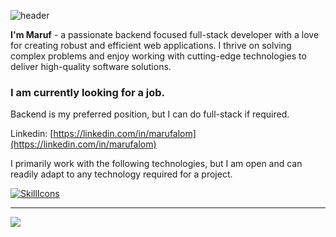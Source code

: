 ![header](https://capsule-render.vercel.app/api?type=waving&color=gradient&customColorList=8,4,16&height=200&fontAlignY=30&section=header&text=Hi%20There%20👋&fontSize=70)

**I'm Maruf** -
a passionate backend focused full-stack developer with a love for creating robust and efficient web applications. I thrive on solving complex problems and enjoy working with cutting-edge technologies to deliver high-quality software solutions.

### I am currently looking for a job.
Backend is my preferred position, but I can do full-stack if required.

Linkedin: [https://linkedin.com/in/marufalom](https://linkedin.com/in/marufalom)

I primarily work with the following technologies, but I am open and can readily adapt to any technology required for a project.

[![SkillIcons](https://skillicons.dev/icons?i=php,ts,nodejs,symfony,laravel,go,react,postgres,mysql,docker,kubernetes&theme=light)](https://marufalom.com)<br/>

---
![](https://komarev.com/ghpvc/?username=marufmax&color=ff69b4)
   
